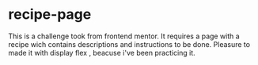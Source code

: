 # recipe-page
This is a challenge took from frontend mentor. It requires a page with a recipe wich contains descriptions and instructions to be done. Pleasure to made it with display flex , beacuse i've been practicing it.
